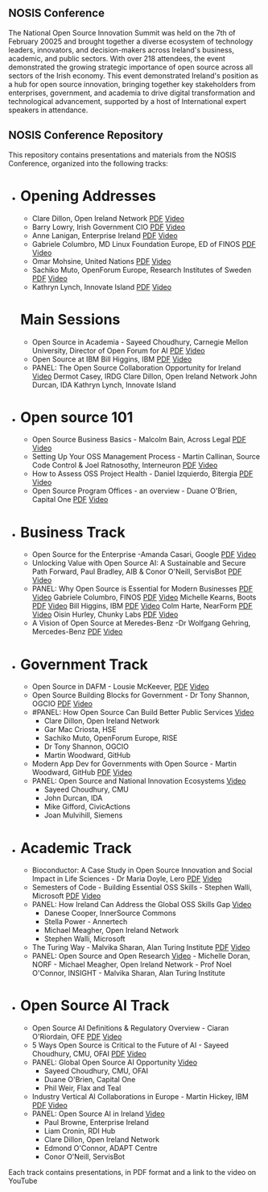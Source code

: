 ## NOSIS Conference 

The National Open Source Innovation Summit was held on the 7th of February 20025 and brought together a diverse ecosystem of technology leaders, innovators, and decision-makers across Ireland's business, academic, and public sectors. With over 218 attendees, the event demonstrated the growing strategic importance of open source across all sectors of the Irish economy.
This event demonstrated Ireland's position as a hub for open source innovation, bringing together key stakeholders from enterprises, government, and academia to drive digital transformation and technological advancement, supported by a host of International expert speakers in attendance.

## NOSIS Conference Repository
This repository contains presentations and materials from the NOSIS Conference, organized into the following tracks:


- # Opening Addresses
    - Clare Dillon, Open Ireland Network [PDF](<NOSIS-Conference/opening-addresses/Clares NOSIS Intro 2025.pptx.pdf>) [Video](link_to_video)
    - Barry Lowry, Irish Government CIO [PDF](<NOSIS-Conference/opening-addresses/Barry Lowry - Open Source Feb 25 Barry Lowry.pptx.pdf>) [Video](link_to_video)
    - Anne Lanigan, Enterprise Ireland [PDF]() [Video](link_to_video)
    - Gabriele Columbro, MD Linux Foundation Europe, ED of FINOS [PDF](<NOSIS-Conference/opening-addresses/Gabriele Columbro - 20250206 - Ireland National Open Innovation Summit.pptx.pdf>) [Video](link_to_video)
    - Omar Mohsine, United Nations [PDF](<NOSIS-Conference/opening-addresses/Omar Mohsine - Ireland OS Summit.pptx.pdf>) [Video](link_to_video)
    - Sachiko Muto, OpenForum Europe, Research Institutes of Sweden [PDF](<NOSIS-Conference/opening-addresses/Sachiko Muto.pptx.pdf>) [Video](link_to_video)
    - Kathryn Lynch, Innovate Island [PDF](<lNOSIS-Conference/opening-addresses/Kathryn Lynch - Open Source Summit February 2025 - More than a one night stand - Kathryn Lynch.pptx.pdf>) [Video](link_to_video)
    # Main Sessions
    - Open Source in Academia - Sayeed Choudhury, Carnegie Mellon University, Director of Open Forum for AI [PDF](<NOSIS-Conference/main-sessions/academia/Sayeed - Open Source in Academia -- NOSIS 2025.pptx.pdf>) [Video](link_to_video)
    - Open Source at IBM Bill Higgins, IBM [PDF](<NOSIS-Conference/main-sessions/ibm/Bill Higgins - OpenSource at IBM - Bill Higgins.pptx.pdf>) [Video](link_to_video)
    - PANEL: The Open Source Collaboration Opportunity for Ireland [Video](link_to_video)
        Dermot Casey, IRDG
        Clare Dillon, Open Ireland Network
        John Durcan, IDA
        Kathryn Lynch, Innovate Island
- # Open source 101
    - Open Source Business Basics - Malcolm Bain, Across Legal [PDF](<NOSIS-Conference/main-sessions/oss-101/Malcolm Bain Open source 101 Business Basics.pdf>) [Video](link_to_video)
    - Setting Up Your OSS Management Process - Martin Callinan, Source Code Control & Joel Ratnosothy, Interneuron  [PDF](<NOSIS-Conference/main-sessions/oss-101/Martin Callinan - Open Ireland Feb 25.pptx.pdf>) [Video](link_to_video)
    - How to Assess OSS Project Health - Daniel Izquierdo, Bitergia  [PDF](<NOSIS-Conference/main-sessions/oss-101/Daniel Izquierdo - How to Assess OSS Health.pdf>) [Video](link_to_video)
    - Open Source Program Offices - an overview - Duane O'Brien, Capital One  [PDF](<NOSIS-Conference/main-sessions/oss-101/Duane O'Brien - Open Source Programs Offices - An Overview.pptx.pdf>) [Video](link_to_video)
- # Business Track
    - Open Source for the Enterprise -Amanda Casari, Google [PDF](<NOSIS-Conference/tracks/business/enterprise/[INOSIS] amanda casari - The Business of Open Source @ Google.pdf>) [Video](link_to_video)
    - Unlocking Value with Open Source AI: A Sustainable and Secure Path Forward, Paul Bradley, AIB & Conor O'Neill, ServisBot [PDF](<NOSIS-Conference/tracks/business/ai-value/Biz - Conor ONeill - ServisBOT and AIB Irish National Open Source Innovation Summit Final2.pptx.pdf>) [Video](link_to_video)
    - PANEL: Why Open Source is Essential for Modern Businesses [PDF](link_to_pdf) [Video](link_to_video)
        Gabriele Columbro, FINOS [PDF](link_to_pdf) [Video](link_to_video)
        Michelle Kearns, Boots [PDF](link_to_pdf) [Video](link_to_video)
        Bill Higgins, IBM [PDF](link_to_pdf) [Video](link_to_video)
        Colm Harte, NearForm [PDF](link_to_pdf) [Video](link_to_video)
        Oisin Hurley, Chunky Labs [PDF](link_to_pdf) [Video](link_to_video)
    - A Vision of Open Source at Meredes-Benz -Dr Wolfgang Gehring, Mercedes-Benz [PDF](<NOSIS-Conference/tracks/business/mercedes/2025-02-07_The Power of FOSS - Insights from Mercedes-Benz_Wolfgang Gehring_Open Ireland.pdf>) [Video](link_to_video)
- # Government Track 
    - Open Source in DAFM - Lousie McKeever, [PDF](<NOSIS-Conference/tracks/government/public-service/Louise McKeever - Opensource in DAFM 07022025.pdf>) [Video](link_to_video)
    - Open Source Building Blocks for Government - Dr Tony Shannon, OGCIO [PDF](link_to_pdf) [Video](link_to_video)
    - #PANEL: How Open Source Can Build Better Public Services  [Video](link_to_video)
      -  Clare Dillon, Open Ireland Network
      -  Gar Mac Criosta, HSE
      -  Sachiko Muto, OpenForum Europe, RISE
      -  Dr Tony Shannon, OGCIO
      -  Martin Woodward, GitHub
    - Modern App Dev for Governments with Open Source - Martin Woodward, GitHub [PDF](<NOSIS-Conference/tracks/government/modern-dev/Martin Woodward - ModernGovDevfinal.pdf>) [Video](link_to_video)
    - PANEL: Open Source and National Innovation Ecosystems [Video](link_to_video)
      -  Sayeed Choudhury, CMU
      -  John Durcan, IDA
      -  Mike Gifford, CivicActions
      -  Joan Mulvihill, Siemens
- # Academic Track
    - Bioconductor: A Case Study in Open Source Innovation and Social Impact in Life Sciences - Dr Maria Doyle, Lero [PDF](<NOSIS-Conference/tracks/academic/bioconductor/NOSIS Bioconductor 7Feb2025.pdf>) [Video](link_to_video)
    - Semesters of Code - Building Essential OSS Skills - Stephen Walli, Microsoft [PDF](<NOSIS-Conference/tracks/academic/education/OpenSourceSoftwareEngineeringEd-Ireland.pdf>) [Video](link_to_video)
    - PANEL: How Ireland Can Address the Global OSS Skills Gap [Video](link_to_video)
      -  Danese Cooper, InnerSource Commons
      -  Stella Power - Annertech
      -  Michael Meagher, Open Ireland Network 
      -  Stephen Walli, Microsoft
    -  The Turing Way - Malvika Sharan, Alan Turing Institute [PDF](<NOSIS-Conference/tracks/academic/Turing Way/MalvikaSharan-2025-02-07-TheTuringWay.pptx.pdf>) [Video](link_to_video)
    -  PANEL: Open Source and Open Research [Video](link_to_video)
      -  Michelle Doran, NORF
      -  Michael Meagher, Open Ireland Network 
      -  Prof Noel O'Connor, INSIGHT
      -  Malvika Sharan, Alan Turing Institute
- # Open Source AI Track
    -  Open Source AI Definitions & Regulatory Overview - Ciaran O'Riordain, OFE [PDF](<NOSIS-Conference/tracks/open- source- ai/regulatory/oriordain-2025-01-07_AI_Act.pdf>) [Video](link_to_video)
    -  5 Ways Open Source is Critical to the Future of AI - Sayeed Choudhury, CMU, OFAI [PDF](<NOSIS-Conference/tracks/open- source- ai/future/Sayeed - 5 Ways Open Source AI -- NOSIS 2025.pptx.pdf>) [Video](link_to_video) 
    - PANEL: Global Open Source AI Opportunity  [Video](link_to_video)
      -  Sayeed Choudhury, CMU, OFAI
      -  Duane O'Brien, Capital One
      -  Phil Weir, Flax and Teal
    - Industry Vertical AI Collaborations in Europe - Martin Hickey, IBM [PDF](<NOSIS-Conference/tracks/open- source- ai/industry/Martin Hickey - IndustryVerticalAICollaborationsEurope - COGNIMAN.pptx.pdf>) [Video](link_to_video)
    - PANEL: Open Source AI in Ireland [Video](link_to_video)
      -  Paul Browne, Enterprise Ireland
      -  Liam Cronin, RDI Hub
      -  Clare Dillon, Open Ireland Network
      -  Edmond O'Connor, ADAPT Centre
      -  Conor O'Neill, ServisBot

Each track contains presentations, in PDF format and a link to the video on YouTube
